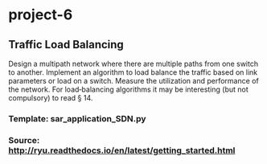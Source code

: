 # project-6
## Traffic Load Balancing

Design a multipath network where there are multiple paths from
one switch to another. Implement an algorithm to load balance the
traffic based on link parameters or load on a switch. Measure the
utilization and performance of the network. For load‐balancing
algorithms it may be interesting (but not compulsory) to read § 14.

### Template: sar_application_SDN.py

### Source: http://ryu.readthedocs.io/en/latest/getting_started.html